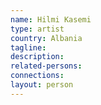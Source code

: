 ```yaml
---
name: Hilmi Kasemi
type: artist
country: Albania
tagline: 
description:
related-persons:
connections:
layout: person
---
```

